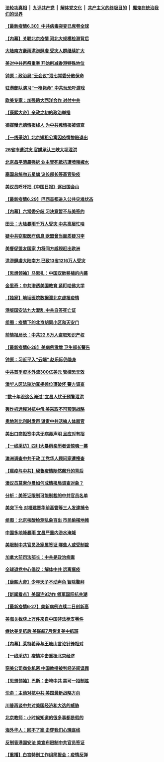 

####  [法轮功真相](../../../../basic/blob/master/README.md?t=06301431) &nbsp;|&nbsp; [九评共产党](../../../../9ping.md/blob/master/README.md?t=06301431) &nbsp;|&nbsp; [解体党文化](../../../../jtdwh.md/blob/master/README.md?t=06301431)  &nbsp;|&nbsp; [共产主义的终极目的](../../../../gczydzjmd.md/blob/master/README.md?t=06301431) &nbsp;|&nbsp; [魔鬼在统治我们的世界](../../../../mgztzwmdsj.md/blob/master/README.md?t=06301431) 

#### [【最新疫情6.30】中共病毒突变已席卷全球](../pages/nf4514/n12220711.md?t=06301431) 

#### [【内幕】关联北京疫情 河北大规模检测背后](../pages/nf4514/n12219261.md?t=06301431) 

#### [大陆南方豪雨洪涝肆虐 受灾人群继续扩大](../pages/nf4514/n12220499.md?t=06301431) 

#### [美对中共再祭重拳 开始削减香港特殊地位](../pages/nf4514/n12220482.md?t=06301431) 

#### [钟原：政治局“云会议”泄七常委分散保命](../pages/nf4514/n12219887.md?t=06301431) 

#### [驻港部队演习“一枪毙命” 中共玩恐吓游戏](../pages/nf4514/n12220496.md?t=06301431) 

#### [欧美专家：加强跨大西洋合作 对付中共](../pages/nf4514/n12220420.md?t=06301431) 

#### [【康熙大帝】亲政之初的政治举措](../pages/nf4514/n12135604.md?t=06301431) 

#### [德媒曝光德情报线人 为中共蒐情报被调查](../pages/nf4514/n12219959.md?t=06301431) 

#### [【一线采访】北京短租公寓因疫情惨赔退出](../pages/nf4514/n12219505.md?t=06301431) 

#### [26省市遭洪灾 官媒承认三峡大坝泄洪](../pages/nf4514/n12219807.md?t=06301431) 

#### [北京昌平清晨强拆 业主冒死抵抗遭喷辣椒水](../pages/nf4514/n12219118.md?t=06301431) 

#### [塞国总统吻五星旗 议长部长等高官染疫](../pages/nf4514/n12219918.md?t=06301431) 

#### [美议员呼吁把《中国日报》逐出国会山](../pages/nf4514/n12219500.md?t=06301431) 

#### [【最新疫情6.29】巴西首都进入公共灾难状态](../pages/nf4514/n12215001.md?t=06301431) 

#### [【内幕】六常委分歧 习决意暂不与美签约](../pages/nf4514/n12216091.md?t=06301431) 

#### [田云：大陆暴雨千万人受灾 中共高层忙啥](../pages/nf4514/n12218401.md?t=06301431) 

#### [疑中共窃取医疗信息 欧盟曾当面质疑习李](../pages/nf4514/n12219204.md?t=06301431) 

#### [美督促盟友国家 力将同方威视赶出欧洲](../pages/nf4514/n12217695.md?t=06301431) 

#### [洪涝肆虐大陆南方 已致13省1216万人受灾](../pages/nf4514/n12218537.md?t=06301431) 

#### [【思想领袖】马恩扎：中国双肺移植的内幕](../pages/nf4514/n12047397.md?t=06301431) 

#### [金里奇：中共渗透美国教育 紧盯哈佛大学](../pages/nf4514/n12217783.md?t=06301431) 

#### [【独家】地坛医院数据泄北京虚报疫情](../pages/nf4514/n12217892.md?t=06301431) 

#### [港版国安法九大混乱 中共自签死亡证](../pages/nf4514/n12218021.md?t=06301431) 

#### [组图：疫情下的北京胡同小区和天安门](../pages/nf4514/n12217618.md?t=06301431) 

#### [前情报局长：中共22.5万人盗取知识产权](../pages/nf4514/n12217857.md?t=06301431) 

#### [【最新疫情6·28】美病例激增 卫生部长警告](../pages/nf4514/n12212934.md?t=06301431) 

#### [钟原：习近平入“云端” 赵乐际仍隐身](../pages/nf4514/n12217720.md?t=06301431) 

#### [中共首季资本外流300亿美元 管控恐无效](../pages/nf4514/n12217543.md?t=06301431) 

#### [澳华人区法轮功真相摊位遭破坏 警方调查](../pages/nf4514/n12217341.md?t=06301431) 

#### [“数十年没这么淹过”宜昌人忧无预警泄洪](../pages/nf4514/n12217308.md?t=06301431) 

#### [轰炸机远程对抗中俄 美采取不可预测战略](../pages/nf4514/n12205278.md?t=06301431) 

#### [奥地利比利时发声  谴责中共活摘人体器官](../pages/nf4514/n12216554.md?t=06301431) 

#### [美出口商拒签中共无病毒声明 且应对有招](../pages/nf4514/n12216909.md?t=06301431) 

#### [【一线采访】四川大暴雨亲历者谈惊魂一幕](../pages/nf4514/n12216420.md?t=06301431) 

#### [澳洲调查中共干政 工党华人顾问家遭搜查](../pages/nf4514/n12216804.md?t=06301431) 

#### [【瘟疫与中共】秘鲁疫情陡然飙升的背后](../pages/nf4514/n12216630.md?t=06301431) 

#### [澳议员莫索尔曼如何成情报局调查对象？](../pages/nf4514/n12216661.md?t=06301431) 

#### [分析：美签证限制可能制裁的中共官员名单](../pages/nf4514/n12216563.md?t=06301431) 

#### [美突下令 对福建晋华前高管等三人发逮捕令](../pages/nf4514/n12216296.md?t=06301431) 

#### [组图：北京核酸检测乱象百出 市民偷摆地摊](../pages/nf4514/n12216358.md?t=06301431) 

#### [中国多地降暴雨 宜昌严重内涝水淹城](../pages/nf4514/n12215877.md?t=06301431) 

#### [美限制中共官员及家属签证 哪些人或受制裁](../pages/nf4514/n12216208.md?t=06301431) 

#### [加拿大前司法部长：中共是政治病毒](../pages/nf4514/n12216076.md?t=06301431) 

#### [全球退党中心倡议：解体中共 远离瘟疫](../pages/nf4514/n12214964.md?t=06301431) 

#### [【康熙大帝】少年天子不动声色 智除鳌拜](../pages/nf4514/n12131792.md?t=06301431) 

#### [【新闻看点】美国连9动作 领军国际抗共潮](../pages/nf4514/n12215121.md?t=06301431) 

#### [【最新疫情6·27】美新病例连续二日创新高](../pages/nf4514/n12215389.md?t=06301431) 

#### [美海关截获上万件来自中国非法枪支零件](../pages/nf4514/n12215668.md?t=06301431) 

#### [继达美复航后 美联航7月恢复美中航班](../pages/nf4514/n12215347.md?t=06301431) 

#### [【内幕】莱特希泽与王岐山言论针锋相对](../pages/nf4514/n12212986.md?t=06301431) 

#### [【一线采访】疫情冲击重挫北京经济](../pages/nf4514/n12215313.md?t=06301431) 

#### [窃美公司商业机密 中国教授被判经济间谍罪](../pages/nf4514/n12215195.md?t=06301431) 

#### [【思想领袖】巴斯：击垮中共 美可一招制胜](../pages/nf4514/n12033990.md?t=06301431) 

#### [沈舟：主动对抗中共 美国最新战略方向](../pages/nf4514/n12215183.md?t=06301431) 

#### [川普再谈中共对美国经济和大选的威胁](../pages/nf4514/n12214917.md?t=06301431) 

#### [北京教师：小时候知道的很多事都是假的](../pages/nf4514/n12133812.md?t=06301431) 

#### [海外华人：回不了家 击穿我们心理底线](../pages/nf4514/n12214603.md?t=06301431) 

#### [反制香港国安法 美宣布限制中共官员签证](../pages/nf4514/n12214505.md?t=06301431) 

#### [【重播】白宫特别工作组简报会：疫情反弹](../pages/nf4514/n12214278.md?t=06301431) 

